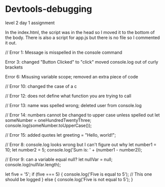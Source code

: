 # Devtools-debugging
level 2 day 1 assignment


In the index.html, the script was in the head so I moved it to the bottom of the body.  There is also a script for app.js but there is no file so I commented it out.

// Error 1: Message is misspelled in the console command

Error 3: changed "Button Clicked" to "click" moved console.log out of curly brackets

Error 6: Misusing variable scope; removed an extra piece of code

// Error 10: changed the case of a c

// Error 12: does not define what function you are trying to call

// Error 13: name was spelled wrong;  deleted user from console.log

// Error 14: numbers cannot be changed to upper case unless spelled out
let someNumber = oneHundredTwentyThree;
console.log(someNumber.toUpperCase()); 

// Error 15: added quotes
let greeting = "Hello, world!";

// Error 8: console.log looks wrong but I can't figure out why
let number1 = 10;
let number2 = 5;
console.log('Sum is: ' + (number1 - number2));

// Error 9: can a variable equal null?
let nullVar = null;
console.log(nullVar.length);


let five = '5';
if (five === 5) {
    console.log('Five is equal to 5'); // This one should be logged
} else {
    console.log('Five is not equal to 5'); 
}


